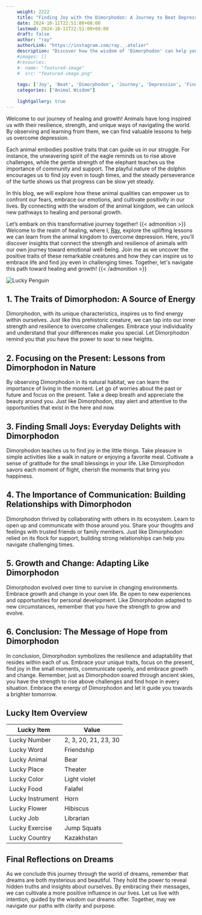 ```yaml
---
    weight: 2222
    title: "Finding Joy with the Dimorphodon: A Journey to Beat Depression"  # Assuming 'title' column exists
    date: 2024-10-11T22:51:00+08:00
    lastmod: 2024-10-11T22:51:00+08:00
    draft: false
    author: "ray"
    authorLink: "https://instagram.com/ray._.atelier"
    description: "Discover how the wisdom of 'Dimorphodon' can help you overcome depression and find joy in your life journey."
    #images: []
    #resources:
    #- name: "featured-image"
    #  src: "featured-image.png"
    
    tags: ['Joy', 'Beat', 'Dimorphodon', 'Journey', 'Depression', 'Finding']
    categories: ["Animal Wisdom"]
    
    lightgallery: true
---
```

    
Welcome to our journey of healing and growth! Animals have long inspired us with their resilience, strength, and unique ways of navigating the world. By observing and learning from them, we can find valuable lessons to help us overcome depression.

Each animal embodies positive traits that can guide us in our struggle. For instance, the unwavering spirit of the eagle reminds us to rise above challenges, while the gentle strength of the elephant teaches us the importance of community and support. The playful nature of the dolphin encourages us to find joy even in tough times, and the steady perseverance of the turtle shows us that progress can be slow yet steady.

In this blog, we will explore how these animal qualities can empower us to confront our fears, embrace our emotions, and cultivate positivity in our lives. By connecting with the wisdom of the animal kingdom, we can unlock new pathways to healing and personal growth.

Let’s embark on this transformative journey together!
{{< admonition >}}
Welcome to the realm of healing, where I, [Ray](https://instagram.com/ray._.atelier), explore the uplifting lessons we can learn from the animal kingdom to overcome depression. Here, you’ll discover insights that connect the strength and resilience of animals with our own journey toward emotional well-being. Join me as we uncover the positive traits of these remarkable creatures and how they can inspire us to embrace life and find joy even in challenging times. Together, let's navigate this path toward healing and growth!
{{< /admonition >}}

![Lucky Penguin](https://cdn.pixabay.com/photo/2024/09/07/02/34/penguins-9028827_1280.jpg "Lucky Penguin")

## 1. The Traits of Dimorphodon: A Source of Energy
Dimorphodon, with its unique characteristics, inspires us to find energy within ourselves. Just like this prehistoric creature, we can tap into our inner strength and resilience to overcome challenges. Embrace your individuality and understand that your differences make you special. Let Dimorphodon remind you that you have the power to soar to new heights.

## 2. Focusing on the Present: Lessons from Dimorphodon in Nature
By observing Dimorphodon in its natural habitat, we can learn the importance of living in the moment. Let go of worries about the past or future and focus on the present. Take a deep breath and appreciate the beauty around you. Just like Dimorphodon, stay alert and attentive to the opportunities that exist in the here and now.

## 3. Finding Small Joys: Everyday Delights with Dimorphodon
Dimorphodon teaches us to find joy in the little things. Take pleasure in simple activities like a walk in nature or enjoying a favorite meal. Cultivate a sense of gratitude for the small blessings in your life. Like Dimorphodon savors each moment of flight, cherish the moments that bring you happiness.

## 4. The Importance of Communication: Building Relationships with Dimorphodon
Dimorphodon thrived by collaborating with others in its ecosystem. Learn to open up and communicate with those around you. Share your thoughts and feelings with trusted friends or family members. Just like Dimorphodon relied on its flock for support, building strong relationships can help you navigate challenging times.

## 5. Growth and Change: Adapting Like Dimorphodon
Dimorphodon evolved over time to survive in changing environments. Embrace growth and change in your own life. Be open to new experiences and opportunities for personal development. Like Dimorphodon adapted to new circumstances, remember that you have the strength to grow and evolve.

## 6. Conclusion: The Message of Hope from Dimorphodon
In conclusion, Dimorphodon symbolizes the resilience and adaptability that resides within each of us. Embrace your unique traits, focus on the present, find joy in the small moments, communicate openly, and embrace growth and change. Remember, just as Dimorphodon soared through ancient skies, you have the strength to rise above challenges and find hope in every situation. Embrace the energy of Dimorphodon and let it guide you towards a brighter tomorrow.


## Lucky Item Overview
| Lucky Item          | Value              |
|---------------|--------------------|
| Lucky Number        | 2, 3, 20, 21, 23, 30  |
| Lucky Word          | Friendship |
| Lucky Animal        | Bear |
| Lucky Place         | Theater     |
| Lucky Color         | Light violet     |
| Lucky Food          | Falafel      |
| Lucky Instrument    | Horn |
| Lucky Flower        | Hibiscus    |
| Lucky Job           | Librarian       |
| Lucky Exercise      | Jump Squats  |
| Lucky Country       | Kazakhstan    |


##  Final Reflections on Dreams

As we conclude this journey through the world of dreams, remember that dreams are both mysterious and beautiful. They hold the power to reveal hidden truths and insights about ourselves. By embracing their messages, we can cultivate a more positive influence in our lives. Let us live with intention, guided by the wisdom our dreams offer. Together, may we navigate our paths with clarity and purpose.
